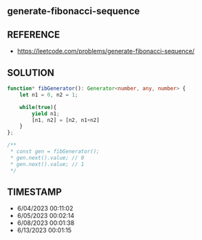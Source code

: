 ## generate-fibonacci-sequence

## REFERENCE

- https://leetcode.com/problems/generate-fibonacci-sequence/

## SOLUTION

``` typescript
function* fibGenerator(): Generator<number, any, number> {
    let n1 = 0, n2 = 1;

    while(true){
        yield n1;
        [n1, n2] = [n2, n1+n2]
    }
};

/**
 * const gen = fibGenerator();
 * gen.next().value; // 0
 * gen.next().value; // 1
 */
```


## TIMESTAMP

- 6/04/2023 00:11:02
- 6/05/2023 00:02:14
- 6/08/2023 00:01:38
- 6/13/2023 00:01:15

